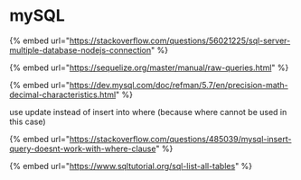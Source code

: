 # mySQL

{% embed url="https://stackoverflow.com/questions/56021225/sql-server-multiple-database-nodejs-connection" %}

{% embed url="https://sequelize.org/master/manual/raw-queries.html" %}

{% embed url="https://dev.mysql.com/doc/refman/5.7/en/precision-math-decimal-characteristics.html" %}

use update instead of insert into where (because where cannot be used in this case)

{% embed url="https://stackoverflow.com/questions/485039/mysql-insert-query-doesnt-work-with-where-clause" %}

{% embed url="https://www.sqltutorial.org/sql-list-all-tables" %}

